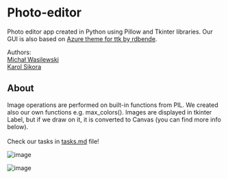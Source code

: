 # Photo-editor

Photo editor app created in Python using Pillow and Tkinter libraries. Our GUI is also based on [Azure theme for ttk by rdbende](https://github.com/rdbende/Azure-ttk-theme). <br />

Authors: <br />
[Michał Wasilewski](https://github.com/miwasil) <br />
[Karol Sikora](https://github.com/kasikora)

## About
Image operations are performed on built-in functions from PIL. We created also our own functions e.g. max_colors(). Images are displayed in tkinter Label, but if we draw on it, it is converted to Canvas (you can find more info below). <br /> <br />
Check our tasks in [tasks.md](https://github.com/miwasil/Photo-editor/blob/main/tasks.md) file!

![image](https://github.com/miwasil/Photo-editor/assets/115273240/8e11cef9-e808-48fd-b975-1a573d436d9d)

![image](https://github.com/miwasil/Photo-editor/assets/115273240/8b6ea615-5064-47f7-abd1-eac0c370e5b5)


